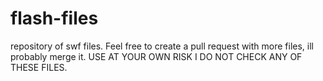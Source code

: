 # flash-files
repository of swf files. Feel free to create a pull request with more files, ill probably merge it. USE AT YOUR OWN RISK I DO NOT CHECK ANY OF THESE FILES.
